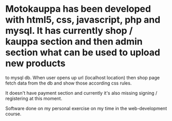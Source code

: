 # Motokauppa has been developed with html5, css, javascript, php and mysql. It has currently shop / kauppa section and then admin section what can be used to upload new products
to mysql db. When user opens up url (localhost location) then shop page fetch data from the db and show those according css rules. 

It doesn't have payment section and currently it's also missing signing / registering at this moment. 

Software done on my personal exercise on my time in the web-development course.


